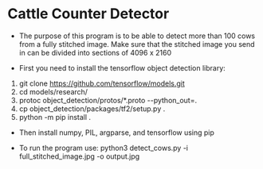 
# Cattle Counter Detector

- The purpose of this program is to be able to detect more than 100 cows from 
a fully stitched image. Make sure that the stitched image you send in can be divided 
into sections of 4096 x 2160 

- First you need to install the tensorflow object detection library:
1. git clone https://github.com/tensorflow/models.git
2. cd models/research/
3.  protoc object_detection/protos/*.proto --python_out=.
4. cp object_detection/packages/tf2/setup.py .
5. python -m pip install .

- Then install numpy, PIL, argparse, and tensorflow using pip

- To run the program use: python3 detect_cows.py -i full_stitched_image.jpg -o output.jpg
